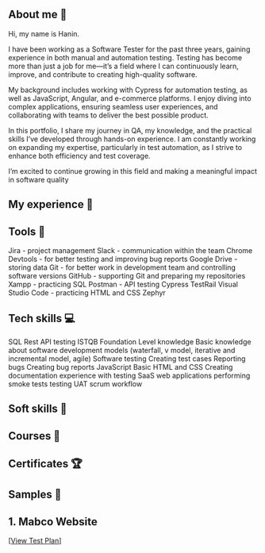 ## About me 👋
Hi, my name is Hanin.

I have been working as a Software Tester for the past three years, gaining experience in both manual and automation testing. Testing has become more than just a job for me—it’s a field where I can continuously learn, improve, and contribute to creating high-quality software.

My background includes working with Cypress for automation testing, as well as JavaScript, Angular, and e-commerce platforms. I enjoy diving into complex applications, ensuring seamless user experiences, and collaborating with teams to deliver the best possible product.

In this portfolio, I share my journey in QA, my knowledge, and the practical skills I’ve developed through hands-on experience. I am constantly working on expanding my expertise, particularly in test automation, as I strive to enhance both efficiency and test coverage.

I’m excited to continue growing in this field and making a meaningful impact in software quality
## My experience 🏢
## Tools 🔧
Jira - project management
Slack - communication within the team
Chrome Devtools - for better testing and improving bug reports
Google Drive - storing data
Git - for better work in development team and controlling software versions
GitHub - supporting Git and preparing my repositories
Xampp - practicing SQL
Postman - API testing
Cypress
TestRail
Visual Studio Code - practicing HTML and CSS
Zephyr
## Tech skills 💻
SQL
Rest API testing
ISTQB Foundation Level knowledge
Basic knowledge about software development models (waterfall, v model, iterative and incremental model, agile)
Software testing
Creating test cases
Reporting bugs
Creating bug reports
JavaScript
Basic HTML and CSS
Creating documentation
experience with testing SaaS web applications
performing smoke tests
testing UAT
scrum workflow
## Soft skills 📁
## Courses 📓
## Certificates 🏆
## Samples 🔬
## 1. Mabco Website
[[View Test Plan](./test-report.pdf)]
## 

